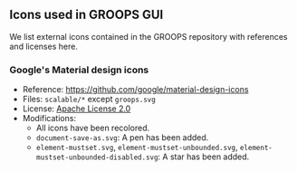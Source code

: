 ## Icons used in GROOPS GUI

We list external icons contained in the GROOPS repository with references and licenses here.

### Google's Material design icons

* Reference: https://github.com/google/material-design-icons
* Files: `scalable/*` except `groops.svg`
* License: [Apache License 2.0](https://github.com/groops-devs/groops/blob/main/gui/resources/LICENSE_Apache2)
* Modifications:
  * All icons have been recolored.
  * `document-save-as.svg`: A pen has been added.
  * `element-mustset.svg`, `element-mustset-unbounded.svg`, `element-mustset-unbounded-disabled.svg`: A star has been added.
